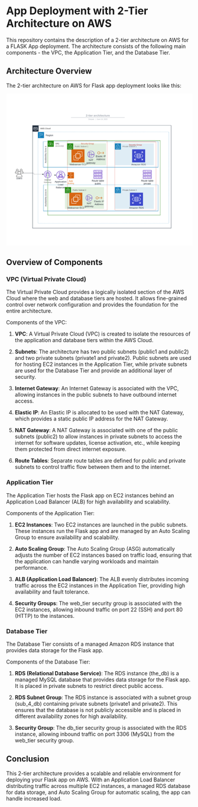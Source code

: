 # App Deployment with 2-Tier Architecture on AWS

This repository contains the description of a 2-tier architecture on AWS for a FLASK App deployment. The architecture consists of the following main components - the VPC, the Application Tier, and the Database Tier.

## Architecture Overview

The 2-tier architecture on AWS for Flask app deployment looks like this:

![2-Tier Architecture Diagram](architecture_diagram.png)

## Overview of Components

### VPC (Virtual Private Cloud)
The Virtual Private Cloud provides a logically isolated section of the AWS Cloud where the web and database tiers are hosted. It allows fine-grained control over network configuration and provides the foundation for the entire architecture.

Components of the VPC:
1. **VPC**: A Virtual Private Cloud (VPC) is created to isolate the resources of the application and database tiers within the AWS Cloud.

2. **Subnets**: The architecture has two public subnets (public1 and public2) and two private subnets (private1 and private2). Public subnets are used for hosting EC2 instances in the Application Tier, while private subnets are used for the Database Tier and provide an additional layer of security.

3. **Internet Gateway**: An Internet Gateway is associated with the VPC, allowing instances in the public subnets to have outbound internet access.

4. **Elastic IP**: An Elastic IP is allocated to be used with the NAT Gateway, which provides a static public IP address for the NAT Gateway.

5. **NAT Gateway**: A NAT Gateway is associated with one of the public subnets (public2) to allow instances in private subnets to access the internet for software updates, license activation, etc., while keeping them protected from direct internet exposure.

6. **Route Tables**: Separate route tables are defined for public and private subnets to control traffic flow between them and to the internet.

### Application Tier
The Application Tier hosts the Flask app on EC2 instances behind an Application Load Balancer (ALB) for high availability and scalability.

Components of the Application Tier:
1. **EC2 Instances**: Two EC2 instances are launched in the public subnets. These instances run the Flask app and are managed by an Auto Scaling Group to ensure availability and scalability.

2. **Auto Scaling Group**: The Auto Scaling Group (ASG) automatically adjusts the number of EC2 instances based on traffic load, ensuring that the application can handle varying workloads and maintain performance.

3. **ALB (Application Load Balancer)**: The ALB evenly distributes incoming traffic across the EC2 instances in the Application Tier, providing high availability and fault tolerance.

4. **Security Groups**: The web_tier security group is associated with the EC2 instances, allowing inbound traffic on port 22 (SSH) and port 80 (HTTP) to the instances.

### Database Tier
The Database Tier consists of a managed Amazon RDS instance that provides data storage for the Flask app.

Components of the Database Tier:
1. **RDS (Relational Database Service)**: The RDS instance (the_db) is a managed MySQL database that provides data storage for the Flask app. It is placed in private subnets to restrict direct public access.

2. **RDS Subnet Group**: The RDS instance is associated with a subnet group (sub_4_db) containing private subnets (private1 and private2). This ensures that the database is not publicly accessible and is placed in different availability zones for high availability.

3. **Security Group**: The db_tier security group is associated with the RDS instance, allowing inbound traffic on port 3306 (MySQL) from the web_tier security group.

## Conclusion

This 2-tier architecture provides a scalable and reliable environment for deploying your Flask app on AWS. With an Application Load Balancer distributing traffic across multiple EC2 instances, a managed RDS database for data storage, and Auto Scaling Group for automatic scaling, the app can handle increased load.



